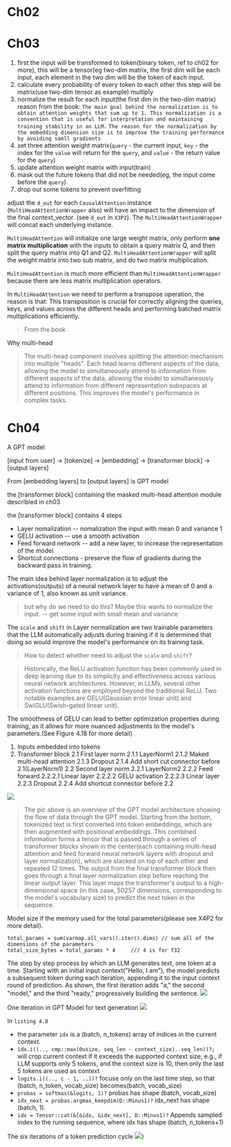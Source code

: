# Ch02
# Ch03
1. first the input will be transformed to token(binary token, ref to ch02 for more),
  this will be a tensor(eg two-dim matrix, the first dim will be each input, each element in the two dim
  will be the token of each input.
2. calculate every probability of every token to each other
  this step will be matrix(use two-dim tensor as example) multiply
3. normalize the result for each input(the first dim in the two-dim matrix)
   reason from the book:
  `The main goal behind the normalization is to obtain attention weights that sum up to 1. This normalization is a convention that is useful for interpretation and maintaining training stability in an LLM.`
  `The reason for the normalization by the embedding dimension size is to improve the training performance by avoiding samll gradients`
4. set three attention weight matrix(`query` - the current input, `key` - the index for the `value` will return for the `query`, and `value` - the return value for the `query`)
5. update attention weight matrix with input(train)
6. mask out the future tokens that did not be needed(eg, the input come before the `query`)
7. drop out some tokens to prevent overfitting


adjust the `d_out` for each `CausalAttention` instance (`MultiHeadAttentionWrapper` also) will have
an impact to the dimension of the final context_vector. (see `d_out` in `X3P2`).
The `MultiHeadAttentionWrapper` will concat each underlying instance.

`MultiHeadAttention` will initialize one large weight matrix, only perform **one matrix multiplication** with the inputs
to obtain a query matrix Q, and then split the query matrix into Q1 and Q2.
`MultiHeadAttentionWrapper` will split the weight matrix into two sub matrix, and do two matrix multiplication.

`MultiHeadAttention` is much more efficient than `MultiHeadAttentionWrapper` because there are less matrix multiplication operators.

In `MultiHeadAttention` we need to perform a transpose operation, the reason is that: 
This transposition is crucial for correctly aligning the queries, keys, and values across the different heads and 
performing batched matrix multiplications efficiently.
> From the book

Why multi-head 
> The multi-head component involves splitting the attention mechanism into multiple "heads".
> Each head learns different aspects of the data, allowing the model to simultaneously attend to information
> from different aspects of the data, allowing the model to simultaneously attend to information from
> different representation subspaces at different positions. This improves the model's performance in complex tasks.


# Ch04
 A GPT model
 
[input from user] -> [tokenize] -> [embedding] -> [transformer block] -> [output layers]

From [embedding layers] to [output layers] is GPT model

the [transformer block] containing the masked multi-head attention module describled in ch03

the [transformer block] contains 4 steps
- Layer nomalization   -- nomalization the input with mean 0 and variance 1
- GELU activation      -- use a smooth activation
- Feed forward network  -- add a new layer, to increase the representation of the model
- Shortcut connections  - preserve the flow of gradients during the backward pass in training.

The main idea behind layer normalization is to adjust the activations(outputs) of a neural network layer
to have a mean of 0 and a variance of 1, also known as unit variance.
> but why do we need to do this?
> Maybe this wants to normalize the input. -- get some input with small mean and variance

The `scale` and `shift` in Layer normalization are two trainable parameters that the LLM automatically adjusts during training
if it is determined that doing so would improve the model's performance on its training task.
> How to detect whether need to adjust the `scale` and `shift`?

> Historically, the ReLU activation function has been commonly used in deep learning due to its simplicity and effectiveness
> across various neural network architectures. However, in LLMs, several other activation functions are employed beyond
> the traditional ReLU. Two notable examples are GELU(Gaussian error linear unit) and SwiGLU(Swish-gated linear unit).

The smoothness of GELU can lead to better optimization properties during training, as it allows for more nuanced 
adjustments to the model's parameters.(See Figure 4.18 for more detail)


1. Inputs embedded into tokens
2. Transformer block
  2.1 First layer norm
    2.1.1 LayerNorm1 
    2.1.2 Maked multi-head attention
    2.1.3 Dropout
    2.1.4 Add short cut connector before 2.1(LayerNorm1)
  2.2 Second layer norm
    2.2.1 LayerNorm2
    2.2.2 Feed forward
      2.2.2.1 Linear layer
      2.2.2.2 GELU activation
      2.2.2.3 Linear layer
    2.2.3 Dropout
    2.2.4 Add shortcut connector before 2.2


![](https://raw.githubusercontent.com/klion26/ImageRepo/master/20250424190512.png)
> The pic above is an overview of the GPT model architecture showing the flow of data through the GPT model.
Starting from the bottom, tokenized text is first converted into token embeddings, which are then augmented with
> positional embeddings. This combined information forms a tensor that is passed through a series of
> transformer blocks shown in the center(each containing multi-head attention and feed forward neural network
> layers with dropout and layer normalization), which are stacked on top of each other and repeated 12 times.
> The output from the final transformer block then goes through a final layer normalization step before
> reaching the linear output layer. This layer maps the transformer's output to a high-dimensional space
> (in this case, 50257 dimensions, corresponding to the model's vocabulary size) to predict the next token in the sequence.


Model size if the memory used for the total parameters(please see X4P2 for more detail).
```
total_params = sum(varmap.all_vars().iter().dims) // sum all of the dimensions of the parameters
total_size_bytes = total_params * 4     /// 4 is for f32
```


The step by step process by which an LLM generates text, one token at a time.
Starting with an initial input context("Hello, I am"), the model predicts a subsequent token
during each iteration, appending it to the input context round of prediction. As shown, the first iteration adds "a,"
the second "model," and the third "ready," progressively building the sentence.
![](https://raw.githubusercontent.com/klion26/ImageRepo/master/202505271012793.png)

One iteration in GPT Model for text generation
![](https://raw.githubusercontent.com/klion26/ImageRepo/master/202505271022502.png)

In `listing 4.8`
- the parameter `idx` is a (batch, n_tokens) array of indices in the current context.
- `idx.i((.., cmp::max(0usize, seq_len - context_size)..seq_len))?;` will crop current context if it exceeds the supported context size,
e.g., if LLM supports only 5 tokens, and the context size is 10, then only the last 5 tokens are used as context
- `logits.i((.., c - 1, ..))?` focuse only on the last time step, so that (batch, n_token, vocab_size) becomes(batch, vocab_size)
- `probas = softmax(&logits, 1)?` probas has shape (batch, vocab_size)
- `idx_next = probas.argmax_keepdim(D::Minus1)?` idx_next has shape (batch, 1).
- `idx = Tensor::cat(&[&idx, &idx_next], D::Minus1)?` Appends sampled index to the running sequence, where idx has shape (batch, n_tokens+1)

The six iterations of a token prediction cycle
![](https://raw.githubusercontent.com/klion26/ImageRepo/master/202505281002495.png))